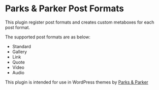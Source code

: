 Parks & Parker Post Formats
===

This plugin register post formats and creates custom metaboxes for each post format.

The supported post formats are as below:

* Standard
* Gallery
* Link
* Quote
* Video
* Audio

This plugin is intended for use in WordPress themes by [Parks & Parker](http://parksandparker.com)